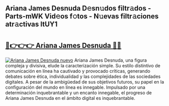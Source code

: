 ## Ariana James Desnuda D𝚎sn𝚞dos filtr𝚊dos - Parts-mWK Vid𝚎os f𝚘tos - N𝚞evas filtr𝚊ciones atr𝚊ctivas ltUY1

# <h2><a href="http://mbbfm09.tromn.icu/?c=Ariana+James+Desnuda">🔗👉👉👉 Ariana James Desnuda 🔗🔗</a></h2>

[![Ariana James Desnuda nuevo](https://i.imgur.com/pEAQMta.gif)](http://mbbfm09.tromn.icu/?c=Ariana+James+Desnuda)
Ariana James Desnuda, una figura compleja y divisiva, elude la caracterización simple. Su estilo distintivo de comunicación en línea ha cautivado y provocado críticas, generando debates sobre ética, individualidad y las complejidades de las sociedades digitales. A pesar de la ambigüedad de sus objetivos futuros, su papel en la configuración del mundo en línea es innegable. Impulsado por una determinación inquebrantable y un encanto innegable, el progreso de Ariana James Desnuda en el ámbito digital es inquebrantable.
